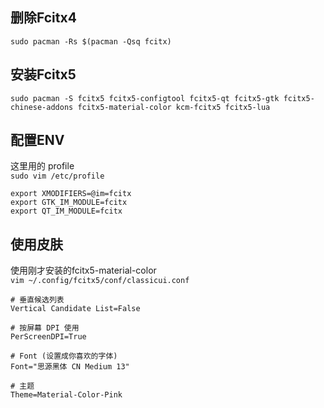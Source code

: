 ## 删除Fcitx4
```sudo pacman -Rs $(pacman -Qsq fcitx)```

## 安装Fcitx5
```sudo pacman -S fcitx5 fcitx5-configtool fcitx5-qt fcitx5-gtk fcitx5-chinese-addons fcitx5-material-color kcm-fcitx5 fcitx5-lua```

## 配置ENV  
这里用的 profile  
```sudo vim /etc/profile```
```
export XMODIFIERS=@im=fcitx
export GTK_IM_MODULE=fcitx
export QT_IM_MODULE=fcitx
```

## 使用皮肤
使用刚才安装的fcitx5-material-color  
```vim ~/.config/fcitx5/conf/classicui.conf```
```
# 垂直候选列表
Vertical Candidate List=False

# 按屏幕 DPI 使用
PerScreenDPI=True

# Font (设置成你喜欢的字体)
Font="思源黑体 CN Medium 13"

# 主题
Theme=Material-Color-Pink
```
